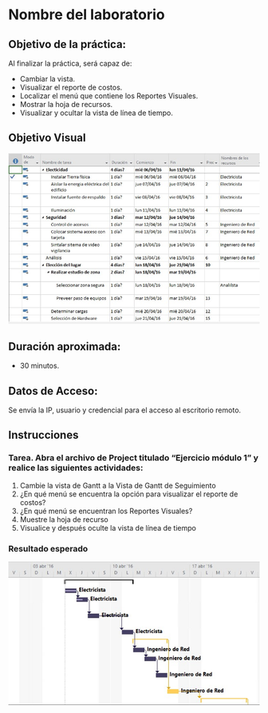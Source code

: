 # Nombre del laboratorio 

## Objetivo de la práctica:
Al finalizar la práctica, será capaz de:

- Cambiar la vista.
- Visualizar el reporte de costos.
- Localizar el menú que contiene los Reportes Visuales.
- Mostrar la hoja de recursos.
- Visualizar y ocultar la vista de línea de tiempo.

## Objetivo Visual 

![diagrama1](../images/1.1.jpg)

## Duración aproximada:
- 30 minutos.

## Datos de Acceso:
Se envía la IP, usuario y credencial para el acceso al escritorio remoto.

## Instrucciones 
<!-- Proporciona pasos detallados sobre cómo configurar y administrar sistemas, implementar soluciones de software, realizar pruebas de seguridad, o cualquier otro escenario práctico relevante para el campo de la tecnología de la información -->
### Tarea. Abra el archivo de Project titulado “Ejercicio módulo 1” y realice las siguientes actividades:
1.	Cambie la vista de Gantt a la Vista de Gantt de Seguimiento
2.	¿En qué menú se encuentra la opción para visualizar el reporte de costos?
3.	¿En qué menú se encuentran los Reportes Visuales?
4.	Muestre la hoja de recurso
5.	Visualice y después oculte la vista de línea de tiempo

### Resultado esperado
![imagen resultado](../images/1.2.jpg)
